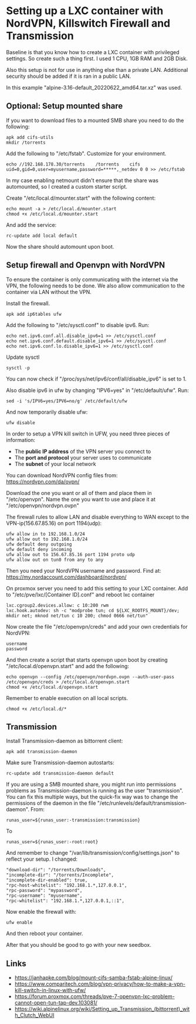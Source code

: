 # Setting up a LXC container with NordVPN, Killswitch Firewall and Transmission
Baseline is that you know how to create a LXC container with privileged settings. So create such a thing first. I used 1 CPU, 1GB RAM and 2GB Disk.

Also this setup is not for use in anything else than a private LAN. Additional security should be added if it is ran in a public LAN.

In this example "alpine-3.16-default_20220622_amd64.tar.xz" was used.

## Optional: Setup mounted share
If you want to download files to a mounted SMB share you need to do the following:
~~~
apk add cifs-utils
mkdir /torrents
~~~

Add the following to "/etc/fstab". Customize for your environment.
```
echo //192.168.178.30/torrents    /torrents    cifs    uid=0,gid=0,user=myusername,password=*****,_netdev 0 0 >> /etc/fstab
```
In my case enabling netmount didn't ensure that the share was automounted, so I created a custom starter script.

Create "/etc/local.d/mounter.start" with the following content:
```
echo mount -a > /etc/local.d/mounter.start
chmod +x /etc/local.d/mounter.start
```
And add the service:
~~~
rc-update add local default
~~~
Now  the share should automount upon boot.

## Setup firewall and Openvpn with NordVPN
To ensure the container is only communicating with the internet via the VPN, the following needs to be done. We also allow communication to the container via LAN without the VPN.

Install the firewall.
~~~
apk add ip6tables ufw
~~~
Add the following to "/etc/sysctl.conf" to disable ipv6. Run:
~~~
echo net.ipv6.conf.all.disable_ipv6=1 >> /etc/sysctl.conf
echo net.ipv6.conf.default.disable_ipv6=1 >> /etc/sysctl.conf
echo net.ipv6.conf.lo.disable_ipv6=1 >> /etc/sysctl.conf
~~~
Update sysctl
~~~
sysctl -p
~~~
You can now check if "/proc/sys/net/ipv6/conf/all/disable_ipv6" is set to 1.

Also disable ipv6 in ufw by changing "IPV6=yes" in "/etc/default/ufw". Run:
~~~
sed -i 's/IPV6=yes/IPV6=no/g' /etc/default/ufw
~~~
And now temporarily disable ufw:
~~~
ufw disable
~~~

In order to setup a VPN kill switch in UFW, you need three pieces of information:
-   The **public IP address** of the VPN server you connect to
-   The **port and protocol** your server uses to communicate
-   The **subnet** of your local network

You can download NordVPN config files from: https://nordvpn.com/da/ovpn/

Download the one you want or all of them and place them in "/etc/openvpn". Name the one you want to use and place it at "/etc/openvpn/nordvpn.ovpn"

The firewall rules to allow LAN and disable everything to WAN except to the VPN-ip(156.67.85.16) on port 1194(udp):
~~~
ufw allow in to 192.168.1.0/24
ufw allow out to 192.168.1.0/24
ufw default deny outgoing
ufw default deny incoming
ufw allow out to 156.67.85.16 port 1194 proto udp
ufw allow out on tun0 from any to any
~~~

Then you need your NordVPN username and password. Find at: https://my.nordaccount.com/dashboard/nordvpn/

On proxmox server you need to add this setting to your LXC container. Add to "/etc/pve/lxc/[Container ID].conf" and reboot lxc container
```
lxc.cgroup2.devices.allow: c 10:200 rwm
lxc.hook.autodev: sh -c "modprobe tun; cd ${LXC_ROOTFS_MOUNT}/dev; mkdir net; mknod net/tun c 10 200; chmod 0666 net/tun"
```
Now create the file "/etc/openvpn/creds" and add your own credentials for NordVPN:
~~~
username
password
~~~
And then create a script that starts openvpn upon boot by creating "/etc/local.d/openvpn.start" and add the following:
~~~
echo openvpn --config /etc/openvpn/nordvpn.ovpn --auth-user-pass /etc/openvpn/creds > /etc/local.d/openvpn.start
chmod +x /etc/local.d/openvpn.start
~~~
Remember to enable execution on all local scripts.
```
chmod +x /etc/local.d/*
```

## Transmission
Install Transmission-daemon as bittorrent client:
~~~
apk add transmission-daemon
~~~

Make sure Transmission-daemon autostarts:
~~~
rc-update add transmission-daemon default
~~~

If you are using a SMB mounted share, you might run into permissions problems as Transmission-daemon is running as the user "transmission". You can fix this multiple ways, but the quick-fix way was to change the permissions of the daemon in the file "/etc/runlevels/default/transmission-daemon".
From:
~~~
runas_user=${runas_user:-transmission:transmission}
~~~~
To
~~~
runas_user=${runas_user:-root:root}
~~~
And remember to change "/var/lib/transmission/config/settings.json" to reflect your setup. I changed:
~~~
"download-dir": "/torrents/Downloads",
"incomplete-dir": "/torrents/Incomplete",
"incomplete-dir-enabled": true,
"rpc-host-whitelist": "192.168.1.*,127.0.0.1",
"rpc-password": "mypassword",
"rpc-username": "myusername",
"rpc-whitelist": "192.168.1.*,127.0.0.1,::1",
~~~

Now enable the firewall with:
~~~
ufw enable
~~~

And then reboot your container.

After that you should be good to go with your new seedbox.

## Links
- https://janhapke.com/blog/mount-cifs-samba-fstab-alpine-linux/
- https://www.comparitech.com/blog/vpn-privacy/how-to-make-a-vpn-kill-switch-in-linux-with-ufw/
- https://forum.proxmox.com/threads/pve-7-openvpn-lxc-problem-cannot-open-tun-tap-dev.103081/
- https://wiki.alpinelinux.org/wiki/Setting_up_Transmission_(bittorrent)_with_Clutch_WebUI
